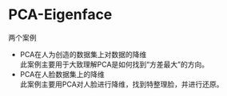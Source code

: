 ﻿# PCA-Eigenface
两个案例
* PCA在人为创造的数据集上对数据的降维  
此案例主要用于大致理解PCA是如何找到“方差最大”的方向。
* PCA在人脸数据集上的降维  
此案例主要用PCA对人脸进行降维，找到特整理脸，并进行还原。
